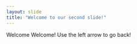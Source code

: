 ```yaml
---
layout: slide
title: "Welcome to our second slide!"
---
```

Welcome Welcome!
Use the left arrow to go back!
